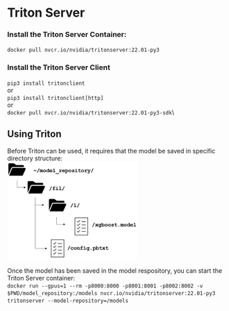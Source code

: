 # Triton Server

### Install the Triton Server Container:
`docker pull nvcr.io/nvidia/tritonserver:22.01-py3`

### Install the Triton Server Client
`pip3 install tritonclient`\
  or\
`pip3 install tritonclient[http]`\
  or\
`docker pull nvcr.io/nvidia/tritonserver:22.01-py3-sdk`\

## Using Triton
Before Triton can be used, it requires that the model be saved in specific directory structure:\
<img src="https://github.com/JustinBurg/triton_server/blob/main/triton_model_repository_layout.png" width="300">

Once the model has been saved in the model respository, you can start the Triton Server container:\
`docker run --gpus=1 --rm -p8000:8000 -p8001:8001 -p8002:8002 -v $PWD/model_repository:/models nvcr.io/nvidia/tritonserver:22.01-py3 tritonserver --model-repository=/models`
